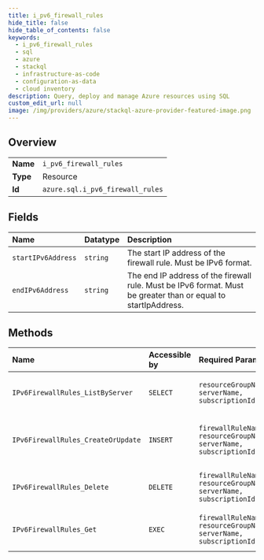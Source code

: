 ```yaml
---
title: i_pv6_firewall_rules
hide_title: false
hide_table_of_contents: false
keywords:
  - i_pv6_firewall_rules
  - sql
  - azure    
  - stackql
  - infrastructure-as-code
  - configuration-as-data
  - cloud inventory
description: Query, deploy and manage Azure resources using SQL
custom_edit_url: null
image: /img/providers/azure/stackql-azure-provider-featured-image.png
---
```

  
    

## Overview
<table><tbody>
<tr><td><b>Name</b></td><td><code>i_pv6_firewall_rules</code></td></tr>
<tr><td><b>Type</b></td><td>Resource</td></tr>
<tr><td><b>Id</b></td><td><code>azure.sql.i_pv6_firewall_rules</code></td></tr>
</tbody></table>

## Fields
| Name | Datatype | Description |
|:-----|:---------|:------------|
| `startIPv6Address` | `string` | The start IP address of the firewall rule. Must be IPv6 format. |
| `endIPv6Address` | `string` | The end IP address of the firewall rule. Must be IPv6 format. Must be greater than or equal to startIpAddress. |
## Methods
| Name | Accessible by | Required Params | Description |
|:-----|:--------------|:----------------|:------------|
| `IPv6FirewallRules_ListByServer` | `SELECT` | `resourceGroupName, serverName, subscriptionId` | Gets a list of IPv6 firewall rules. |
| `IPv6FirewallRules_CreateOrUpdate` | `INSERT` | `firewallRuleName, resourceGroupName, serverName, subscriptionId` | Creates or updates an IPv6 firewall rule. |
| `IPv6FirewallRules_Delete` | `DELETE` | `firewallRuleName, resourceGroupName, serverName, subscriptionId` | Deletes an IPv6 firewall rule. |
| `IPv6FirewallRules_Get` | `EXEC` | `firewallRuleName, resourceGroupName, serverName, subscriptionId` | Gets an IPv6 firewall rule. |
